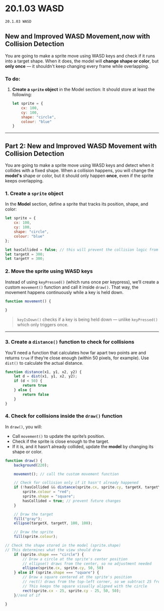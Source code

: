 # 20.1.03 WASD
```
20.1.03 WASD
```


## New and Improved WASD Movement,now with Collision Detection
You are going to make a sprite move using WASD keys and check if it runs into a target shape. When it does, the model will **change shape or color**, but **only once** — it shouldn't keep changing every frame while overlapping.


### **To do:**
1. **Create a `sprite` object** in the Model section:
   It should store at least the following:

   ```js
   let sprite = {
       cx: 100,
       cy: 100,
       shape: "circle",
       colour: "blue"
   }
   ```

---

## Part 2: New and Improved WASD Movement with Collision Detection

You are going to make a sprite move using WASD keys and detect when it collides with a fixed shape. When a collision happens, you will change the **model's** shape or color, but it should only happen **once**, even if the sprite keeps overlapping.

### 1. **Create a `sprite` object**

In the **Model** section, define a sprite that tracks its position, shape, and color:

```js
let sprite = {
    cx: 100,
    cy: 100,
    shape: "circle",
    colour: "blue"
};

let hasCollided = false; // this will prevent the collision logic from triggering multiple times
let targetX = 300;
let targetY = 300;
```

### 2. **Move the sprite using WASD keys**

Instead of using `keyPressed()` (which runs once per keypress), we’ll create a custom `movement()` function and call it inside `draw()`. That way, the movement happens continuously while a key is held down.

```js
function movement() {
 
}
```

> `keyIsDown()` checks if a key is being held down — unlike `keyPressed()` which only triggers once.

---

### 3. **Create a `distance()` function to check for collisions**

You’ll need a function that calculates how far apart two points are and returns `true` if they’re close enough (within 50 pixels, for example). Use `dist()` to calculate the actual distance.

```js
function distance(x1, y1, x2, y2) {
    let d = dist(x1, y1, x2, y2);
    if (d < 50) {
        return true
    } else {
        return false
    }
}
```

### 4. **Check for collisions inside the `draw()` function**

In `draw()`, you will:

* Call `movement()` to update the sprite’s position.
* Check if the sprite is close enough to the target.
* If it is, and it hasn’t already collided, update the **model** by changing its shape or color.

```js
function draw() {
    background(220);

    movement(); // call the custom movement function

    // Check for collision only if it hasn't already happened
    if (!hasCollided && distance(sprite.cx, sprite.cy, targetX, targetY)) {
        sprite.colour = "red";
        sprite.shape = "square";
        hasCollided = true; // prevent future changes
    }

    // Draw the target
    fill("gray");
    ellipse(targetX, targetY, 100, 100);

    // Draw the sprite
    fill(sprite.colour);

// Check the shape stored in the model (sprite.shape)
// This determines what the view should draw
    if (sprite.shape === "circle") {
        // Draw a circle at the sprite's center position
        // ellipse() draws from the center, so no adjustment needed
        ellipse(sprite.cx, sprite.cy, 50, 50)
    } else if (sprite.shape === "square") {
        // Draw a square centered at the sprite's position
        // rect() draws from the top-left corner, so we subtract 25 from cx and cy
        // This keeps the square visually aligned with the circle
        rect(sprite.cx - 25, sprite.cy - 25, 50, 50);
    }//end of if

}
```
